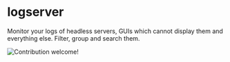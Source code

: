 # logserver
Monitor your logs of headless servers, GUIs which cannot display them and everything else. Filter, group and search them.

![Contribution welcome!](https://img.shields.io/badge/contribution-welcome-green)
